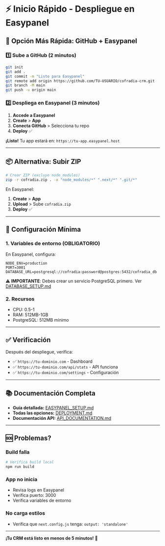 # ⚡ Inicio Rápido - Despliegue en Easypanel

## 🎯 Opción Más Rápida: GitHub + Easypanel

### 1️⃣ Sube a GitHub (2 minutos)

```bash
git init
git add .
git commit -m "Listo para Easypanel"
git remote add origin https://github.com/TU-USUARIO/cofradia-crm.git
git branch -M main
git push -u origin main
```

### 2️⃣ Despliega en Easypanel (3 minutos)

1. **Accede a Easypanel**
2. **Create** > **App**
3. **Conecta GitHub** > Selecciona tu repo
4. **Deploy** ✅

**¡Listo!** Tu app estará en: `https://tu-app.easypanel.host`

---

## 📦 Alternativa: Subir ZIP

```bash
# Crear ZIP (excluye node_modules)
zip -r cofradia.zip . -x "node_modules/*" ".next/*" ".git/*"
```

En Easypanel:
1. **Create** > **App**
2. **Upload** > Sube `cofradia.zip`
3. **Deploy** ✅

---

## 🔧 Configuración Mínima

### 1. Variables de entorno (OBLIGATORIO)

En Easypanel, configura:

```
NODE_ENV=production
PORT=3001
DATABASE_URL=postgresql://cofradia:password@postgres:5432/cofradia_db
```

⚠️ **IMPORTANTE**: Debes crear un servicio PostgreSQL primero. Ver [DATABASE_SETUP.md](./DATABASE_SETUP.md)

### 2. Recursos

- CPU: 0.5-1
- RAM: 512MB-1GB
- PostgreSQL: 512MB mínimo

---

## ✅ Verificación

Después del despliegue, verifica:

- ✅ `https://tu-dominio.com` - Dashboard
- ✅ `https://tu-dominio.com/api/stats` - API funciona
- ✅ `https://tu-dominio.com/settings` - Configuración

---

## 📚 Documentación Completa

- **Guía detallada:** [EASYPANEL_SETUP.md](./EASYPANEL_SETUP.md)
- **Todas las opciones:** [DEPLOYMENT.md](./DEPLOYMENT.md)
- **Documentación API:** [API_DOCUMENTATION.md](./API_DOCUMENTATION.md)

---

## 🆘 Problemas?

### Build falla
```bash
# Verifica build local
npm run build
```

### App no inicia
- Revisa logs en Easypanel
- Verifica puerto: 3000
- Verifica variables de entorno

### No carga estilos
- Verifica que `next.config.js` tenga: `output: 'standalone'`

---

**¡Tu CRM está listo en menos de 5 minutos!** 🎉



